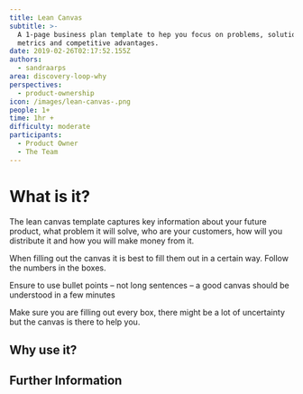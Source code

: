 ```yaml
---
title: Lean Canvas
subtitle: >-
  A 1-page business plan template to hep you focus on problems, solutions, key
  metrics and competitive advantages.
date: 2019-02-26T02:17:52.155Z
authors:
  - sandraarps
area: discovery-loop-why
perspectives:
  - product-ownership
icon: /images/lean-canvas-.png
people: 1+
time: 1hr +
difficulty: moderate
participants:
  - Product Owner
  - The Team
---
```

# What is it?

The lean canvas template captures key information about your future product, what problem it will solve, who are your customers, how will you distribute it and how you will make money from it.

When filling out the canvas it is best to fill them out in a certain way. Follow the numbers in the boxes.

Ensure to use bullet points – not long sentences – a good canvas should be understood in a few minutes

Make sure you are filling out every box, there might be a lot of uncertainty but the canvas is there to help you.

## 

## 

## Why use it?

## Further Information
